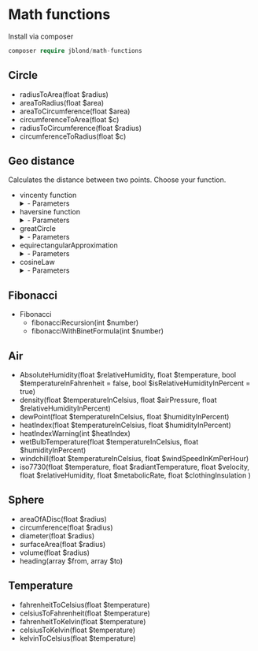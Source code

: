 # Math functions

Install via composer

```php
composer require jblond/math-functions
```

## Circle

- radiusToArea(float $radius)
- areaToRadius(float $area)
- areaToCircumference(float $area)
- circumferenceToArea(float $c)
- radiusToCircumference(float $radius)
- circumferenceToRadius(float $c)

## Geo distance

Calculates the distance between two points. Choose your function.

- vincenty function
  <details><summary>- Parameters</summary>
    float $latitudeFrom Latitude of start point in [deg decimal]<br>
    float $longitudeFrom Longitude of start point in [deg decimal]<br>
    float $latitudeTo Latitude of target point in [deg decimal]<br>
    float $longitudeTo Longitude of target point in [deg decimal]<br>
    float $earthRadius Mean earth radius in [m]<br>
    OPTIONAL float|int Distance between points in [m] (same as earthRadius) default: 6371000 meters
  </details>
- haversine function
  <details><summary>- Parameters</summary>
    float $latitudeFrom Latitude of start point in [deg decimal]<br>
    float $longitudeFrom Longitude of start point in [deg decimal]<br>
    float $latitudeTo Latitude of target point in [deg decimal]<br>
    float $longitudeTo Longitude of target point in [deg decimal]<br>
  </details>
- greatCircle
  <details><summary>- Parameters</summary>
    float $latitudeFrom Latitude of start point in [deg decimal]<br>
    float $longitudeFrom Longitude of start point in [deg decimal]<br>
    float $latitudeTo Latitude of target point in [deg decimal]<br>
    - float $longitudeTo Longitude of target point in [deg decimal]<br>
  </details>
- equirectangularApproximation
  <details><summary>- Parameters</summary>
    float $latitudeFrom Latitude of start point in [deg decimal]<br>
    float $longitudeFrom Longitude of start point in [deg decimal]<br>
    float $latitudeTo Latitude of target point in [deg decimal]<br>
    float $longitudeTo Longitude of target point in [deg decimal]<br>
  </details>
- cosineLaw
  <details><summary>- Parameters</summary>
    float $latitudeFrom Latitude of start point in [deg decimal]<br>
    float $longitudeFrom Longitude of start point in [deg decimal]<br>
    float $latitudeTo Latitude of target point in [deg decimal]<br>
    float $longitudeTo Longitude of target point in [deg decimal]<br>
  </details>

## Fibonacci

- Fibonacci
  - fibonacciRecursion(int $number)
  - fibonacciWithBinetFormula(int $number)

## Air
 - AbsoluteHumidity(float $relativeHumidity, float $temperature, bool  $temperatureInFahrenheit = false, bool  $isRelativeHumidityInPercent = true)
 - density(float $temperatureInCelsius, float $airPressure, float $relativeHumidityInPercent)
 - dewPoint(float $temperatureInCelsius, float $humidityInPercent)
 - heatIndex(float $temperatureInCelsius, float $humidityInPercent)
 - heatIndexWarning(int $heatIndex)
 - wetBulbTemperature(float $temperatureInCelsius, float $humidityInPercent)
 - windchill(float $temperatureInCelsius, float $windSpeedInKmPerHour)
 - iso7730(float $temperature, float $radiantTemperature, float $velocity, float $relativeHumidity, float $metabolicRate, float $clothingInsulation )

## Sphere
 - areaOfADisc(float $radius)
 - circumference(float $radius)
 - diameter(float $radius)
 - surfaceArea(float $radius)
 - volume(float $radius)
 - heading(array $from, array $to)

## Temperature

  - fahrenheitToCelsius(float $temperature)
  - celsiusToFahrenheit(float $temperature)
  - fahrenheitToKelvin(float $temperature)
  - celsiusToKelvin(float $temperature)
  - kelvinToCelsius(float $temperature)
